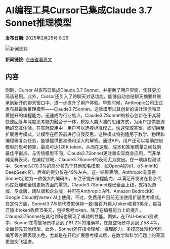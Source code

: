 # AI编程工具Cursor已集成Claude 3.7 Sonnet推理模型

**发布日期**: 2025年2月25号 8:26

![新闻图片](https://pic.chinaz.com/thumb/2025/0225/25022508245822575198.jpg)

**新闻链接**: [点击查看原文](https://www.aibase.com/zh/news/15666)

## 内容

刚刚，Cursor AI宣布已集成Claude 3.7 Sonnet，并更新了用户界面，使其更加简洁易用。此外，Cursor还引入了跨聊天对话功能，能够自动总结聊天摘要并继承到新开的聊天窗口中，进一步提升了用户体验。早些时候，Anthropic公司正式发布其最新推理模型——Claude3.7Sonnet。这款模型以其创新的设计理念和显著提升的编程能力，迅速成为行业焦点。Claude3.7Sonnet的核心创新在于其将快速回答与深度思考能力融合于一体，模拟人类大脑的思维方式，为用户提供更流畅的交互体验。在实际应用中，用户可以选择标准模式，快速获取答案，或切换至扩展思考模式，让模型在回答前进行自我反思。这种模式特别适用于数学、物理和编程等复杂任务，能够提供更准确和深入的解答。通过API，用户还可以精确控制模型的思考预算，最高可达128K token，从而在速度、成本和答案质量之间找到最佳平衡点。与传统模型不同，Claude3.7Sonnet更注重实际商业应用，而非单纯竞赛表现。在编程领域，Claude3.7Sonnet的表现尤为突出。在一项编程测试中，Sonnet以70.3%的高分领先于其他知名模型，如OpenAI的o1、o3-mini和DeepSeek R1，后者的得分仅在49%左右。这一结果表明，Anthropic有意将Sonnet定位为一款强大的编码AI，专注于提升编程能力，以满足开发者在复杂代码库处理和全栈更新方面的需求。Claude3.7Sonnet现已全面上线，支持免费版、专业版、团队版和企业版，并可在Anthropic API、Amazon Bedrock和Google Cloud的Vertex AI上使用。不过，免费用户目前无法使用扩展思考模式。在定价方面，Sonnet3.7与前代模型保持一致:每百万输入token收费3美元，每百万输出token收费15美元，包括思考token。除了在编程能力上的提升，Claude3.7Sonnet在其他领域也展现了卓越的性能。例如，在TAU-bench测试中，Sonnet在零售场景中达到了81.2%的准确率，在航空场景中达到了58.4%，全面领先其他模型。此外，Sonnet还在指令理解、推理能力、多模态处理和代码编写等方面表现出色，尤其是在开启扩展思考模式后，在数学和科学问题上的表现更是突飞猛进。
